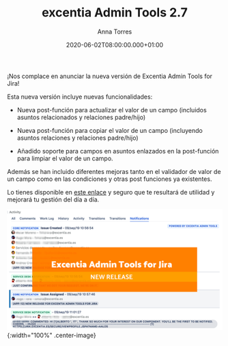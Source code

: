 ﻿---
layout: post
title: 'excentia Admin Tools 2.7'
description: ¡Nos complace en anunciar la nueva versión de Excentia Admin Tools for Jira!
date: '2020-06-02T08:00:00.000+01:00'
author: Anna Torres
categories: 
- productos
- noticias

cover: /img/posts/2020-06-02-excentia-admin-tools-2.7-released.png
modified_time: '2020-05-14T08:00:00.000+01:00'
---

¡Nos complace en anunciar la nueva versión de Excentia Admin Tools for Jira!


Esta nueva versión incluye nuevas funcionalidades:  

- Nueva post-función para actualizar el valor de un campo (incluidos asuntos relacionados y relaciones padre/hijo)

- Nueva post-función para copiar el valor de un campo (incluyendo asuntos relaciones y relaciones padre/hijo)

- Añadido soporte para campos en asuntos enlazados en la post-función para limpiar el valor de un campo.

Además se han incluido diferentes mejoras tanto en el validador de valor de un campo como en las condiciones y otras post funciones ya existentes.

Lo tienes disponible en [este enlace](https://marketplace.atlassian.com/apps/1219118/excentia-admin-tools-for-jira) y seguro que te resultará de utilidad y mejorará tu gestión del día a día.


![excentia admin tools 2.7](/img/posts/2020-06-02-excentia-admin-tools-2.7-released.png){:width="100%" .center-image}
